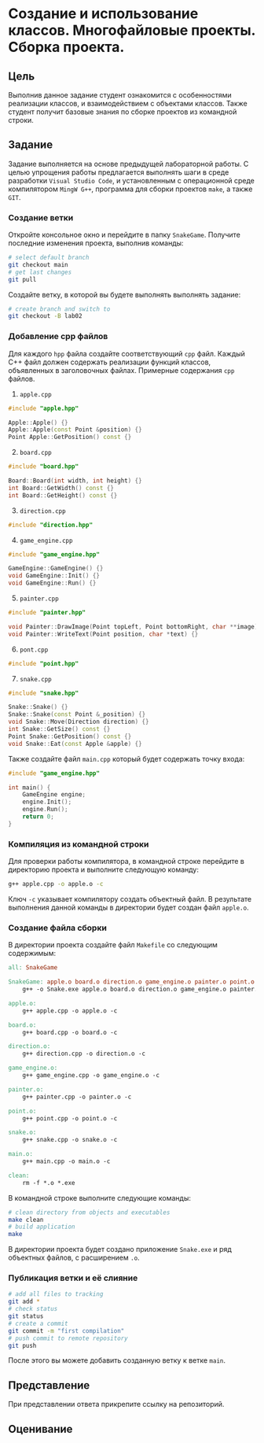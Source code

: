 # Создание и использование классов. Многофайловые проекты. Сборка проекта.

## Цель

Выполнив данное задание студент ознакомится с особенностями реализации классов, и взаимодействием с объектами классов. Также студент получит базовые знания по сборке проектов из командной строки.

## Задание

Задание выполняется на основе предыдущей лабораторной работы. С целью упрощения работы предлагается выполнять шаги в среде разработки `Visual Studio Code`, и установленным с операционной среде компилятором `MingW G++`, программа для сборки проектов `make`, а также `GIT`.

### Создание ветки

Откройте консольное окно и перейдите в папку `SnakeGame`. Получите последние изменения проекта, выполнив команды:

```bash
# select default branch
git checkout main
# get last changes
git pull
```

Создайте ветку, в которой вы будете выполнять выполнять задание:

```bash
# create branch and switch to
git checkout -B lab02
```

### Добавление cpp файлов

Для каждого `hpp` файла создайте соответствующий `cpp` файл. Каждый С++ файл должен содержать реализации функций классов, объявленных в заголовочных файлах. Примерные содержания `cpp` файлов.

1. `apple.cpp`

```cpp
#include "apple.hpp"

Apple::Apple() {}
Apple::Apple(const Point &position) {}
Point Apple::GetPosition() const {}
```

2. `board.cpp`

```cpp
#include "board.hpp"

Board::Board(int width, int height) {}
int Board::GetWidth() const {}
int Board::GetHeight() const {}
```

3. `direction.cpp`

```cpp
#include "direction.hpp"
```

4. `game_engine.cpp`

```cpp
#include "game_engine.hpp"

GameEngine::GameEngine() {}
void GameEngine::Init() {}
void GameEngine::Run() {}
```

5. `painter.cpp`

```cpp
#include "painter.hpp"

void Painter::DrawImage(Point topLeft, Point bottomRight, char **image) {}
void Painter::WriteText(Point position, char *text) {}
```

6. `pont.cpp`

```cpp
#include "point.hpp"
```

7. `snake.cpp`

```cpp
#include "snake.hpp"

Snake::Snake() {}
Snake::Snake(const Point &_position) {}
void Snake::Move(Direction direction) {}
int Snake::GetSize() const {}
Point Snake::GetPosition() const {}
void Snake::Eat(const Apple &apple) {}
```

Также создайте файл `main.cpp` который будет содержать точку входа:

```cpp
#include "game_engine.hpp"

int main() {
    GameEngine engine;
    engine.Init();
    engine.Run();
    return 0;
}
```

### Компиляция из командной строки

Для проверки работы компилятора, в командной строке перейдите в директорию проекта и выполните следующую команду:

```bash
g++ apple.cpp -o apple.o -c
```

Ключ `-c` указывает компилятору создать объектный файл. В результате выполнения данной команды в директории будет создан файл `apple.o`.

### Создание файла сборки

В директории проекта создайте файл `Makefile` со следующим содержимым:

```makefile
all: SnakeGame

SnakeGame: apple.o board.o direction.o game_engine.o painter.o point.o snake.o main.o
	g++ -o Snake.exe apple.o board.o direction.o game_engine.o painter.o point.o snake.o main.o

apple.o:
	g++ apple.cpp -o apple.o -c

board.o:
	g++ board.cpp -o board.o -c

direction.o:
	g++ direction.cpp -o direction.o -c

game_engine.o:
	g++ game_engine.cpp -o game_engine.o -c

painter.o:
	g++ painter.cpp -o painter.o -c

point.o:
	g++ point.cpp -o point.o -c

snake.o:
	g++ snake.cpp -o snake.o -c

main.o:
	g++ main.cpp -o main.o -c

clean:
	rm -f *.o *.exe
```

В командной строке выполните следующие команды:

```bash
# clean directory from objects and executables
make clean
# build application
make
```

В директории проекта будет создано приложение `Snake.exe` и ряд объектных файлов, с расширением `.o`.

### Публикация ветки и её слияние

```bash
# add all files to tracking
git add *
# check status
git status
# create a commit
git commit -m "first compilation"
# push commit to remote repository
git push
```

После этого вы можете добавить созданную ветку к ветке `main`.

## Представление

При представлении ответа прикрепите ссылку на репозиторий.

## Оценивание
